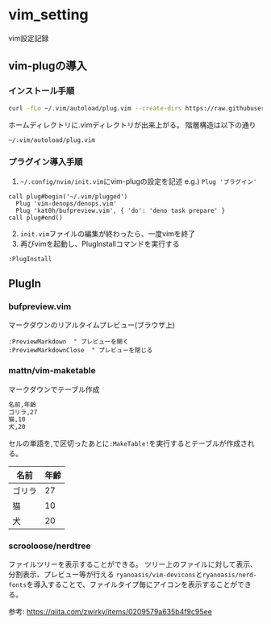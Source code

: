# vim_setting
vim設定記録

## vim-plugの導入
### インストール手順
```bash
curl -fLo ~/.vim/autoload/plug.vim --create-dirs https://raw.githubusercontent.com/junegunn/vim-plug/master/plug.vim
```

ホームディレクトリに.vimディレクトリが出来上がる。
階層構造は以下の通り
```bash
~/.vim/autoload/plug.vim
```

### プラグイン導入手順
1. `~/.config/nvim/init.vim`にvim-plugの設定を記述 e.g.) `Plug 'プラグイン'`
```vim
call plug#begin('~/.vim/plugged')
  Plug 'vim-denops/denops.vim'
  Plug 'kat0h/bufpreview.vim', { 'do': 'deno task prepare' }
call plug#end()
```
2. `init.vim`ファイルの編集が終わったら、一度vimを終了
3. 再びvimを起動し、PlugInstallコマンドを実行する
```vim
:PlugInstall
```

## PlugIn
### bufpreview.vim
マークダウンのリアルタイムプレビュー(ブラウザ上)
```vim
:PreviewMarkdown  " プレビューを開く
:PreviewMarkdownClose  " プレビューを閉じる
```

### mattn/vim-maketable
マークダウンでテーブル作成

```md
名前,年齢
ゴリラ,27
猫,10
犬,20
```
セルの単語を,で区切ったあとに`:MakeTable!`を実行するとテーブルが作成される。

|名前  |年齢|
|------|----|
|ゴリラ|27  |
|猫    |10  |
|犬    |20  |

### scrooloose/nerdtree
ファイルツリーを表示することができる。
ツリー上のファイルに対して表示、分割表示、プレビュー等が行える
`ryanoasis/vim-devicons`と`ryanoasis/nerd-fonts`を導入することで、ファイルタイプ毎にアイコンを表示することができる。

参考: https://qiita.com/zwirky/items/0209579a635b4f9c95ee

